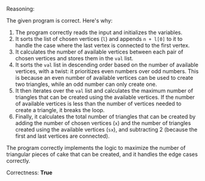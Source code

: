 Reasoning:

The given program is correct. Here's why:

1.  The program correctly reads the input and initializes the variables.
2.  It sorts the list of chosen vertices (`l`) and appends `n + l[0]` to it to handle the case where the last vertex is connected to the first vertex.
3.  It calculates the number of available vertices between each pair of chosen vertices and stores them in the `val` list.
4.  It sorts the `val` list in descending order based on the number of available vertices, with a twist: it prioritizes even numbers over odd numbers. This is because an even number of available vertices can be used to create two triangles, while an odd number can only create one.
5.  It then iterates over the `val` list and calculates the maximum number of triangles that can be created using the available vertices. If the number of available vertices is less than the number of vertices needed to create a triangle, it breaks the loop.
6.  Finally, it calculates the total number of triangles that can be created by adding the number of chosen vertices (`x`) and the number of triangles created using the available vertices (`sx`), and subtracting 2 (because the first and last vertices are connected).

The program correctly implements the logic to maximize the number of triangular pieces of cake that can be created, and it handles the edge cases correctly.

Correctness: **True**